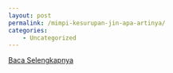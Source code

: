 ```yaml
---
layout: post
permalink: /mimpi-kesurupan-jin-apa-artinya/
categories:
    - Uncategorized
---
```


[Baca Selengkapnya](/08)